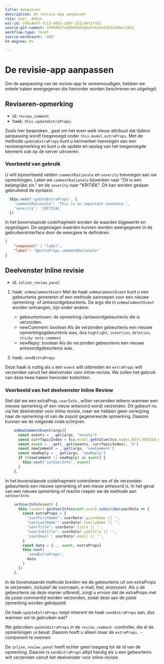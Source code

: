 ```yaml
---
title: Aanpassen
description: De revisie-app aanpassen
role: User, Admin
exl-id: 9f6a4e9f-fc13-40b5-a30f-151c94faff81
source-git-commit: 4f00d6b7ad45636618bafe92e643b3e288ec2643
workflow-type: tm+mt
source-wordcount: '402'
ht-degree: 0%

---
```


# De revisie-app aanpassen

Om de aanpassing van de revisie-app te vereenvoudigen, hebben we enkele haken weergegeven die hieronder worden beschreven en uitgelegd:

## Reviseren-opmerking

- id: `review_comment`
- haak: `this.updateExtraProps`:

Zoals hier besproken [ ](../../aem_guides_framework/basic-customisation.md), gaat om het even welk nieuw attribuut dat tijdens aanpassing wordt toegevoegd onder `this.model.extraProps`. Met de methode `updateExtraProps` kunt u kenmerken toevoegen aan een revisieopmerking en kunt u de update en opslag van het toegevoegde kenmerk ook op de server uitvoeren.

### Voorbeeld van gebruik

U wilt bijvoorbeeld velden `commentRationale` en `severity` toevoegen aan uw opmerkingen.
Laten we `commentRationale` bijwerken naar &quot;Dit is een belangrijke zin.&quot; en de `severity` naar &quot;KRITIEK&quot;.
Dit kan worden gedaan gebruikend de syntaxis:

```typescript
  this.next('updateExtraProps', {
    'commentRationale': 'This is an important sentence.',
    'severity': 'CRITICAL'
  })
```

In het bovenstaande codefragment worden de waarden bijgewerkt en opgeslagen. De opgeslagen waarden kunnen worden weergegeven in de gebruikersinterface door de weergave te definiëren.

```JSON
{
    "component" : "label",
    "label": "@extraProps.commentRationale"
}
```

## Deelvenster Inline revisie

- id: `inline_review_panel`

1. haak: `onNewCommentEvent`
Met de haak `onNewCommentEvent` kunt u een gebeurtenis genereren of een methode aanroepen voor een nieuwe opmerking- of antwoordgebeurtenis.
De args die in `onNewCommentEvent` worden ontvangen, zijn onder andere:
   - gebeurtenissen: de opmerking-/antwoordgebeurtenis die is verzonden.
   - newComment: boolean
Als de verzonden gebeurtenis een nieuwe opmerkingsgebeurtenis was, dus `highlight`, `insertion`, `deletion`, `sticky note comment`
   - newReply: boolean
Als de verzonden gebeurtenis een nieuwe antwoordgebeurtenis was.

2. haak: `sendExtraProps`

Deze haak is nuttig als u een `event` wilt uitbreiden en `extraProps` wilt verzenden vanuit het deelvenster voor inline-revisie. We zullen het gebruik van deze twee haken hieronder toelichten.

### Voorbeeld van het deelvenster Inline Review

Stel dat we een extraProp, `userInfo` , willen verzenden telkens wanneer een nieuwe opmerking of een nieuw antwoord wordt verzonden. Dit gebeurt nu via het deelvenster voor inline revisie, maar we hebben geen verwijzing naar de opmerking-id van de zojuist gegenereerde opmerking. Daarom kunnen we de volgende code schrijven.

```typescript
    onNewCommentEvent(args){
      const events = _.get(args, "events")
      const currTopicIndex = tcx.model.getValue(tcx.model.KEYS.REVIEW_CURR_TOPIC) || this.getValue('currTopicIndex') || "0"
      const event = _.get(_.get(events, currTopicIndex), '0')
      const newComment = _.get(args, 'newComment')
      const newReply = _.get(args, 'newReply')
      if ((newComment || newReply) && event) {
        this.next('setUserInfo', event)
      }
    },
```

In het bovenstaande codefragment controleren we of de verzonden gebeurtenis een nieuwe opmerking of een nieuw antwoord is. In het geval van een nieuwe opmerking of reactie roepen we de methode aan `setUserInfo`

```typescript
    setUserInfo(event) {
      this.loader?.getUserInfo(event.user).subscribe(userData => {
        const extraProps = {
          "userFirstName": userData?.givenName || '',
          "userLastName": userData?.familyName || '',
          "userTitle": userData?.title || '',
          "userJobTitle": userData?.jobTitle || '',
          'userEmail': userData?.email || '',
        }
        const data = {... event, extraProps}
        this.next(
          'sendExtraProps',
          data
        )
      })
    },
```

In de bovenstaande methode breiden we de gebeurtenis uit om extraProps te verzenden, inclusief de voornaam, e-mail, titel, enzovoort. Als u de gebeurtenis op deze manier uitbreidt, zorgt u ervoor dat de extraProps met de juiste commentId worden verzonden, zodat deze aan de juiste opmerking worden gekoppeld.

De haak `updateExtraProps` roept inherent de haak `sendExtraProps` aan, dus wanneer om te gebruiken wat?

We gebruiken `updateExtraProps` in de `review_comment` -controller, die al de opmerkingen `id` bevat. Daarom hoeft u alleen maar de `extraProps.` -component te noemen

De `inline_review_panel` heeft echter geen toegang tot de id van de opmerking. Daarom is `sendExtraProps` altijd handig als u een gebeurtenis wilt verzenden vanuit het deelvenster voor inline-revisie.
